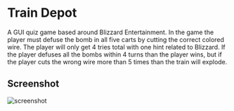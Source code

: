 # Train Depot

A GUI quiz game based around Blizzard Entertainment. In the game the player must defuse the bomb in all five carts by cutting the correct colored wire. The player will only get 4 tries total with one hint related to Blizzard. If the player defuses all the bombs within 4 turns than the player wins, but if the player cuts the wrong wire more than 5 times than the train will explode.   

## Screenshot

![screenshot](https://gdurl.com/DzO8)

